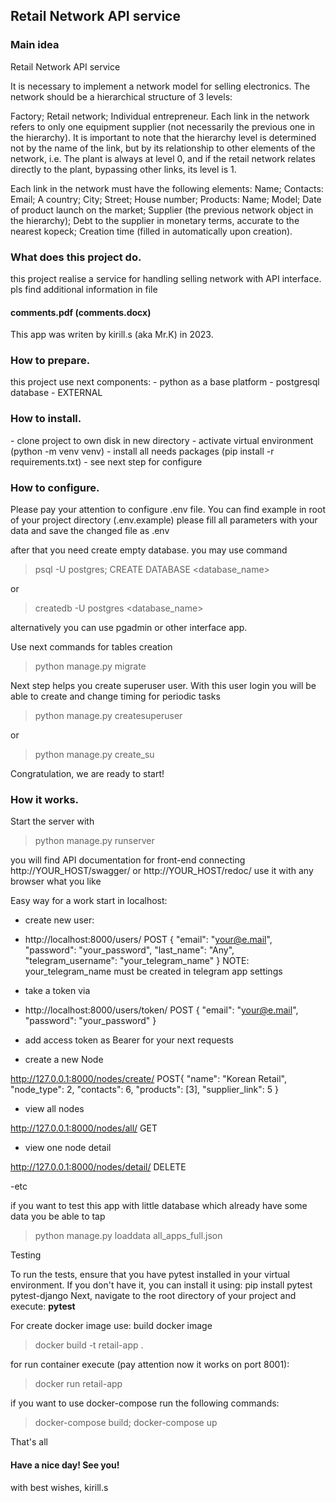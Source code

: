 <h2>Retail Network API service</h2>

<h3>Main idea</h3>

Retail Network API service

It is necessary to implement a network model for selling electronics.
The network should be a hierarchical structure of 3 levels:

Factory;
Retail network;
Individual entrepreneur.
Each link in the network refers to only one equipment supplier (not necessarily the previous one in the hierarchy). It is important to note that the hierarchy level is determined not by the name of the link, but by its relationship to other elements of the network, i.e. The plant is always at level 0, and if the retail network relates directly to the plant, bypassing other links, its level is 1.

Each link in the network must have the following elements:
Name;
Contacts:
Email;
A country;
City;
Street;
House number;
Products:
Name;
Model;
Date of product launch on the market;
Supplier (the previous network object in the hierarchy);
Debt to the supplier in monetary terms, accurate to the nearest kopeck;
Creation time (filled in automatically upon creation).


<h3>What does this project do.</h3>

this project realise a service for handling selling network with API interface.
pls find additional information in file <h4>comments.pdf (comments.docx)</h4> 


This app was writen by kirill.s (aka Mr.K) in 2023.


<h3>How to prepare.</h3>
this project use next components:
- python as a base platform
- postgresql database - EXTERNAL


<h3>How to install.</h3>
- clone project to own disk in new directory
- activate virtual environment (python -m venv venv)
- install all needs packages (pip install -r requirements.txt)
- see next step for configure

<h3>How to configure.</h3>
Please pay your attention to configure .env file.
You can find example in root of your project directory (.env.example)
please fill all parameters with your data and save the changed file as .env

after that you need create empty database.
you may use command
>psql -U postgres;
>CREATE DATABASE <database_name>

or 
> createdb -U postgres <database_name>

alternatively you can use pgadmin or other interface app.

Use next commands for tables creation
>python manage.py migrate


Next step helps you create superuser user. With this user login you will be able to create and change timing for periodic tasks
>python manage.py createsuperuser

or
> python manage.py create_su
 
Congratulation, we are ready to start!

<h3>Ноw it works.</h3>

Start the server with
>python manage.py runserver

you will find API documentation for front-end connecting  
http://YOUR_HOST/swagger/ or 
http://YOUR_HOST/redoc/
use it with any browser what you like


Easy way for a work start in localhost:
- create new user: 
- http://localhost:8000/users/
POST {
        "email": "your@e.mail",
        "password": "your_password",
        "last_name": "Any",
        "telegram_username": "your_telegram_name"
    }
NOTE: your_telegram_name must be created in telegram app settings 
- take a token via 
- http://localhost:8000/users/token/ 
POST {
        "email": "your@e.mail",
        "password": "your_password"
    }
- add access token as Bearer for your next requests


- create a new Node

http://127.0.0.1:8000/nodes/create/
POST{
    "name": "Korean Retail",
    "node_type": 2,
    "contacts": 6, 
    "products": [3],
    "supplier_link": 5
}

-  view all nodes

http://127.0.0.1:8000/nodes/all/
GET

- view one node detail

http://127.0.0.1:8000/nodes/detail/<id>
DELETE

-etc  





if you want to test this app with little database which already have some data you be able to tap 
> python manage.py loaddata all_apps_full.json

Testing

To run the tests, ensure that you have pytest installed in your virtual environment. If you don't have it, you can install it using: pip install pytest pytest-django
Next, navigate to the root directory of your project and execute: <b>pytest</b>


For create docker image use:
build docker image
>docker build -t retail-app .

for run container execute (pay attention now it works on port 8001):
>docker run retail-app


if you want to use docker-compose run the following commands:
>docker-compose build;
docker-compose up



That's all
<h4>Have a nice day! See you! </h4>
with best wishes, kirill.s
